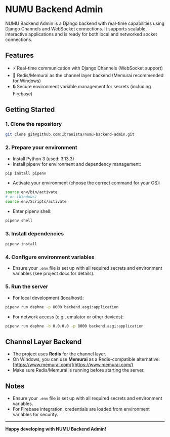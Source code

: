 # NUMU Backend Admin

NUMU Backend Admin is a Django backend with real-time capabilities using Django Channels and WebSocket connections. It supports scalable, interactive applications and is ready for both local and networked socket connections.

## Features

- ⚡ Real-time communication with Django Channels (WebSocket support)
- 🔗 Redis/Memurai as the channel layer backend (Memurai recommended for Windows)
- 🔒 Secure environment variable management for secrets (including Firebase)

## Getting Started

### 1. Clone the repository

```bash
git clone git@github.com:Ibranista/numu-backend-admin.git
```

### 2. Prepare your environment

- Install Python 3 (used: 3.13.3)
- Install pipenv for environment and dependency management:

```bash
pip install pipenv
```

- Activate your environment (choose the correct command for your OS):

```bash
source env/bin/activate
# or (Windows)
source env/Scripts/activate
```

- Enter pipenv shell:

```bash
pipenv shell
```

### 3. Install dependencies

```bash
pipenv install
```

### 4. Configure environment variables

- Ensure your `.env` file is set up with all required secrets and environment variables (see project docs for details).

### 5. Run the server

- For local development (localhost):

```bash
pipenv run daphne -p 8000 backend.asgi:application
```

- For network access (e.g., emulator or other devices):

```bash
pipenv run daphne -b 0.0.0.0 -p 8000 backend.asgi:application
```

## Channel Layer Backend

- The project uses **Redis** for the channel layer.
- On Windows, you can use **Memurai** as a Redis-compatible alternative: [https://www.memurai.com/](https://www.memurai.com/)
- Make sure Redis/Memurai is running before starting the server.

## Notes

- Ensure your `.env` file is set up with all required secrets and environment variables.
- For Firebase integration, credentials are loaded from environment variables for security.

---

**Happy developing with NUMU Backend Admin!**
